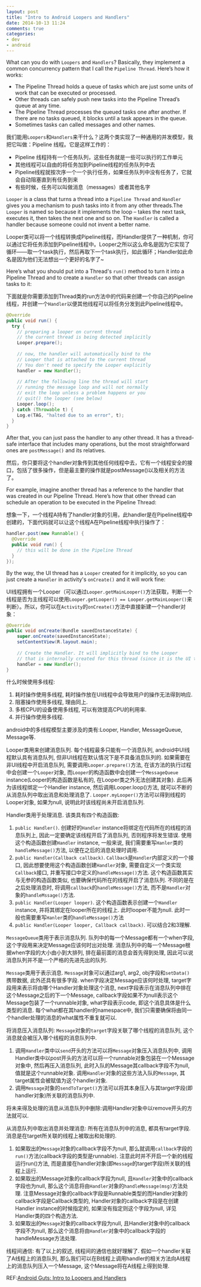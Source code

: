 ```yaml
---
layout: post
title: "Intro to Android Loopers and Handlers"
date: 2014-10-13 11:24
comments: true
categories: 
- dev
- android
---
```

What can you do with ``Loopers`` and ``Handlers``? Basically, they implement a common concurrency pattern that I call the ``Pipeline Thread``. Here’s how it works:

+ The Pipeline Thread holds a queue of tasks which are just some units of work that can be executed or processed.
+ Other threads can safely push new tasks into the Pipeline Thread’s queue at any time.
+ The Pipeline Thread processes the queued tasks one after another. If there are no tasks queued, it blocks until a task appears in the queue.
+ Sometimes tasks can called messages and other names.

<!-- more -->

我们能用``Loopers``和``Handlers``来干什么？这两个类实现了一种通用的并发模型，我把它叫做：Pipeline 线程。它是这样工作的：
+ Pipeline 线程持有一个任务队列，这些任务就是一些可以执行的工作单元
+ 其他线程可以自由的将任务加到Pipeline线程的任务队列中去
+ Pipeline线程就按次序一个一个执行任务，如果任务队列中没有任务了，它就会自动阻塞直到有任务到来
+ 有些时候，任务可以叫做消息（messages）或者其他名字

``Looper`` is a class that turns a thread into a ``Pipeline Thread`` and ``Handler`` gives you a mechanism to push tasks into it from any other threads.The ``Looper`` is named so because it implements the loop – takes the next task, executes it, then takes the next one and so on. The ``Handler`` is called a handler because someone could not invent a better name.

Looper类可以将一个线程转换成Pipeline线程，而Handler提供了一种机制，你可以通过它将任务添加到Pipeline线程中。Looper之所以这么命名是因为它实现了循环——取一个task执行，然后再取下一个task执行，如此循环；Handler如此命名是因为他们无法想出一个更好的名字了~

Here’s what you should put into a Thread's ``run()`` method to turn it into a Pipeline Thread and to create a ``Handler`` so that other threads can assign tasks to it:

下面就是你需要添加到Thread类的run方法中的代码来创建一个你自己的Pipeline线程，并创建一个``Handler``以便其他线程可以将任务分发到此Pipeline线程中。

```java
@Override
public void run() {
  try {
    // preparing a looper on current thread
    // the current thread is being detected implicitly
    Looper.prepare();
 
    // now, the handler will automatically bind to the
    // Looper that is attached to the current thread
    // You don't need to specify the Looper explicitly
    handler = new Handler();
     
    // After the following line the thread will start
    // running the message loop and will not normally
    // exit the loop unless a problem happens or you
    // quit() the looper (see below)
    Looper.loop();
  } catch (Throwable t) {
    Log.e(TAG, "halted due to an error", t);
  } 
}
```

After that, you can just pass the handler to any other thread. It has a thread-safe interface that includes many operations, but the most straightforward ones are ``postMessage()`` and its relatives.

然后，你只要将这个handler对象传到其他任何线程中去，它有一个线程安全的接口，包括了很多操作，但是最主要的操作就是postMessage()以及相关的方法了。

For example, imagine another thread has a reference to the handler that was created in our Pipeline Thread. Here’s how that other thread can schedule an operation to be executed in the Pipeline Thread:

想象一下，一个线程A持有了handler对象的引用，此handler是在Pipeline线程中创建的，下面代码就可以让这个线程A在Pipeline线程中执行操作了：

```java
handler.post(new Runnable() {
  @Override
  public void run() {
    // this will be done in the Pipeline Thread
  }
});
```

By the way, the UI thread has a ``Looper`` created for it implicitly, so you can just create a ``Handler`` in activity's ``onCreate()`` and it will work fine:

UI线程拥有一个Looper（可以通过``Looper.getMainLooper()``方法获取，判断一个线程是否为主线程可以使用``Looper.getLooper() == Looper.getMainLooper()``来判断）。所以，你可以在``Activity``的``onCreate()``方法中直接新建一个handler对象：

```java
@Override
public void onCreate(Bundle savedInstanceState) {
    super.onCreate(savedInstanceState);
    setContentView(R.layout.main);
     
    // Create the Handler. It will implicitly bind to the Looper
    // that is internally created for this thread (since it is the UI thread)
    handler = new Handler();
}
```

什么时候使用多线程:
1. 耗时操作使用多线程, 耗时操作放在UI线程中会导致用户的操作无法得到响应.
2. 阻塞操作使用多线程, 理由同上.
3. 多核CPU的设备使用多线程, 可以有效提高CPU的利用率.
4. 并行操作使用多线程.

android中的多线程模型主要涉及的类有:Looper, Handler, MessageQueue, Message等. 

Looper类用来创建消息队列. 每个线程最多只能有一个消息队列, android中UI线程默认具有消息队列, 但非UI线程在默认情况下是不具备消息队列的. 如果需要在非UI线程中开启消息队列, 需要调用``Looper.prepare()``方法, 在该方法的执行过程中会创建一个``Looper``对象, 而``Looper``的构造函数中会创建一个``MessageQueue`` instance(Looper的构造函数是私有的, 在Looper类之外无法创建其对象).  此后再为该线程绑定一个Handler instance, 然后调用Looper.loop()方法, 就可以不断的从消息队列中取出消息和处理消息了. ``Looper.myLooper()``方法可以得到线程的Looper对象, 如果为null, 说明此时该线程尚未开启消息队列.

Handler类用于处理消息. 该类具有四个构造函数:
1. ``public Handler()``. 创建好的``Handler`` instance将绑定在代码所在的线程的消息队列上, 因此一定要确定该线程开启了消息队列, 否则程序将发生错误. 使用这个构造函数创建``Handler`` instance, 一般来说, 我们需要重写``Hanler``类的``handleMessage()``方法, 以便在之后的消息处理时调用.
2. ``public Handler(Callback callback)``. ``Callback``是``Handler``内部定义的一个接口, 因此想要使用这个构造函数创建``Handler``对象, 需要自定义一个类实现``Callback``接口, 并重写接口中定义的``handleMessage()``方法. 这个构造函数其实与无参的构造函数类似, 也要确保代码所在的线程开启了消息队列. 不同的是在之后处理消息时, 将调用``callback``的``handleMessage()``方法, 而不是``Handler``对象的``handleMssage()``方法.
3. ``public Handler(Looper looper)``. 这个构造函数表示创建一个``Handler`` instance, 并将其绑定在looper所在的线程上. 此时looper不能为null. 此时一般也需要重写``Hanler``类的``handleMessage()``方法
4. ``public Handler(Looper looper, Callback callback)``. 可以结合2和3理解.

``MessageQueue``类用于表示消息队列. 队列中的每一个Message都有一个when字段, 这个字段用来决定Message应该何时出对处理. 消息队列中的每一个Message根据when字段的大小由小到大排列, 排在最前面的消息会首先得到处理, 因此可以说消息队列并不是一个严格的先进先出的队列.

``Message``类用于表示消息. ``Message``对象可以通过arg1, arg2, obj字段和``setData()``携带数据, 此外还具有很多字段. when字段决定Message应该何时处理, target字段用来表示将由哪个Handler对象处理这个消息, next字段表示在消息队列中排在这个Message之后的下一个Message, callback字段如果不为null表示这个Message包装了一个runnable对象, what字段表示code, 即这个消息具体是什么类型的消息. 每个what都在其handler的namespace中, 我们只需要确保将由同一个handler处理的消息的what属性不重复就可以.

将消息压入消息队列: ``Message``对象的``target``字段关联了哪个线程的消息队列, 这个消息就会被压入哪个线程的消息队列中.
1. 调用``Handler``类中以``send``开头的方法可以将``Message``对象压入消息队列中, 调用Handler类中以post开头的方法可以将一个runnable对象包装在一个Message对象中, 然后再压入消息队列, 此时入队的Message其callback字段不为null, 值就是这个runnable对象. 调用``Handler``对象的这些方法入队的``Message``, 其target属性会被赋值为这个handler对象.
2. 调用``Message``对象的``sendToTarget()``方法可以将其本身压入与其target字段(即handler对象)所关联的消息队列中. 

将未来得及处理的消息从消息队列中删除:调用Handler对象中以remove开头的方法就可以.

从消息队列中取出消息并处理消息: 所有在消息队列中的消息, 都具有target字段. 消息是在target所关联的线程上被取出和处理的.
1. 如果取出的``Message``对象的callback字段不为null, 那么就调用``callback``字段的``run()``方法(callback字段的类型是runnable). 注意此时并不开启一个新的线程运行run()方法, 而是直接在handler对象(即``Message``的target字段)所关联的线程上运行.
2. 如果取出的Message对象的callback字段为null, 且``Handler``对象中的callback字段也为null, 那么这个消息将由``Handler``对象的``handleMessage(msg)``方法处理. 注意Message对象的callback字段是Runnable类型的而Handler对象的callback字段是Callback类型的, Handler对象的callback字段是在创建Handler instance的时候指定的, 如果没有指定则这个字段为null, 详见Handler类的四个构造方法.
3. 如果取出的``Message``对象的callback字段为null, 且Handler对象中的callback字段不为null, 那么这个消息将由``Handler``对象中的callback字段的handleMessage方法处理.

线程间通信: 有了以上的叙述, 线程间的通信也就好理解了. 假如一个handler关联了A线程上的消息队列, 那么我们可以在B线程上调用handler的相关方法向A线程上的消息队列压入一个Message, 这个Message将在A线程上得到处理.

REF:[Android Guts: Intro to Loopers and Handlers](http://mindtherobot.com/blog/159/android-guts-intro-to-loopers-and-handlers/)


